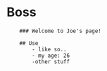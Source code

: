 # Boss
        ### Welcome to Joe's page! 

        ## Use 
            - like so..
            - my age: 26
            -other stuff
    